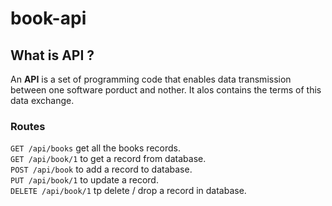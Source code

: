 # book-api

## What is API ?
An **API** is a set of programming code that enables data transmission between one software porduct and nother.
It alos contains the terms of this data exchange.

### Routes
`GET /api/books` get all the books records.  
`GET /api/book/1` to get a record from database.  
`POST /api/book` to add a record to database.  
`PUT /api/book/1` to update a record.  
`DELETE /api/book/1` tp delete / drop a record in database.  
